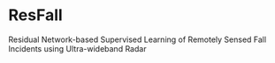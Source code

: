 # ResFall
Residual Network-based Supervised Learning of Remotely Sensed Fall Incidents using Ultra-wideband Radar
